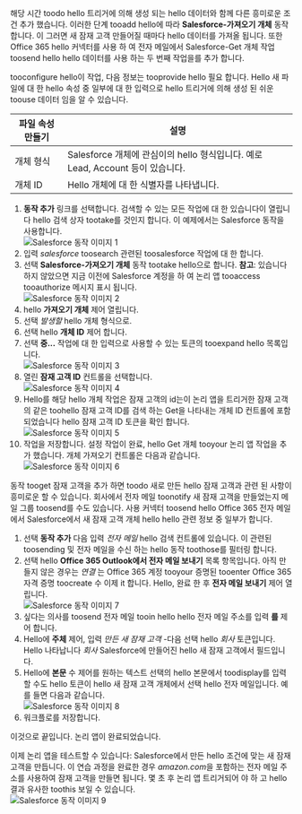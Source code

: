 해당 시간 toodo hello 트리거에 의해 생성 되는 hello 데이터와 함께 다른 흥미로운 조건 추가 했습니다. 이러한 단계 tooadd hello에 따라 **Salesforce-가져오기 개체** 동작 합니다. 이 그러면 새 잠재 고객 만들어질 때마다 hello 데이터를 가져올 됩니다. 또한 Office 365 hello 커넥터를 사용 하 여 전자 메일에서 Salesforce-Get 개체 작업 toosend hello hello 데이터를 사용 하는 두 번째 작업을를 추가 합니다.  

tooconfigure hello이 작업, 다음 정보는 tooprovide hello 필요 합니다. Hello 새 파일에 대 한 hello 속성 중 일부에 대 한 입력으로 hello 트리거에 의해 생성 된 쉬운 toouse 데이터 임을 알 수 있습니다.

| 파일 속성 만들기 | 설명 |
| --- | --- |
| 개체 형식 |Salesforce 개체에 관심이의 hello 형식입니다. 예로 Lead, Account 등이 있습니다. |
| 개체 ID |Hello 개체에 대 한 식별자를 나타냅니다. |

1. **동작 추가** 링크를 선택합니다. 검색할 수 있는 모든 작업에 대 한 있습니다이 열립니다 hello 검색 상자 tootake를 것인지 합니다. 이 예제에서는 Salesforce 동작을 사용합니다.      
   ![Salesforce 동작 이미지 1](./media/connectors-create-api-salesforce/action-1.png)  
2. 입력 *salesforce* toosearch 관련된 toosalesforce 작업에 대 한 합니다.
3. 선택 **Salesforce-가져오기 개체** 동작 tootake hello으로 합니다.   **참고**: 있습니다 하지 않았으면 지금 이전에 Salesforce 계정을 하 여 논리 앱 tooaccess tooauthorize 메시지 표시 됩니다.    
   ![Salesforce 동작 이미지 2](./media/connectors-create-api-salesforce/action-2.png)    
4. hello **가져오기 개체** 제어 열립니다.  
5. 선택 *발생할* hello 개체 형식으로.
6. 선택 hello **개체 ID** 제어 합니다.
7. 선택 **중...**  작업에 대 한 입력으로 사용할 수 있는 토큰의 tooexpand hello 목록입니다.       
   ![Salesforce 동작 이미지 3](./media/connectors-create-api-salesforce/action-3.png)    
8. 열린 **잠재 고객 ID** 컨트롤을 선택합니다.   
   ![Salesforce 동작 이미지 4](./media/connectors-create-api-salesforce/action-4.png)     
9. Hello를 해당 hello 개체 작업은 잠재 고객의 id는이 논리 앱을 트리거한 잠재 고객의 같은 toohello 잠재 고객 ID를 검색 하는 Get을 나타내는 개체 ID 컨트롤에 포함 되었습니다 hello 잠재 고객 ID 토큰을 확인 합니다.  
   ![Salesforce 동작 이미지 5](./media/connectors-create-api-salesforce/action-5.png)  
10. 작업을 저장합니다. 설정 작업이 완료, hello Get 개체 tooyour 논리 앱 작업을 추가 했습니다. 개체 가져오기 컨트롤은 다음과 같습니다.    
    ![Salesforce 동작 이미지 6](./media/connectors-create-api-salesforce/action-6.png)  

동작 tooget 잠재 고객을 추가 하면 toodo 새로 만든 hello 잠재 고객과 관련 된 사항이 흥미로운 할 수 있습니다. 회사에서 전자 메일 toonotify 새 잠재 고객을 만들었는지 메일 그룹 toosend를 수도 있습니다. 사용 커넥터 toosend hello Office 365 전자 메일에서 Salesforce에서 새 잠재 고객 개체 hello hello 관련 정보 중 일부가 합니다.  

1. 선택 **동작 추가** 다음 입력 *전자 메일* hello 검색 컨트롤에 있습니다. 이 관련된 toosending 및 전자 메일을 수신 하는 hello 동작 toothose를 필터링 합니다.  
2. 선택 hello **Office 365 Outlook에서 전자 메일 보내기** 목록 항목입니다. 아직 만들지 않은 경우는 *연결* 는 Office 365 계정 tooyour 증명된 tooenter Office 365 자격 증명 toocreate 수 이제 it 합니다. Hello, 완료 한 후 **전자 메일 보내기** 제어 열립니다.        
   ![Salesforce 동작 이미지 7](./media/connectors-create-api-salesforce/action-7.png)  
3. 싶다는 의사를 toosend 전자 메일 tooin hello hello 전자 메일 주소를 입력 **를** 제어 합니다.
4. Hello에 **주체** 제어, 입력 *만든 새 잠재 고객* -다음 선택 hello *회사* 토큰입니다. Hello 나타납니다 *회사* Salesforce에 만들어진 hello 새 잠재 고객에서 필드입니다.  
5. Hello에 **본문** 수 제어를 원하는 텍스트 선택의 hello 본문에서 toodisplay를 입력할 수도 hello 토큰이 hello 새 잠재 고객 개체에서 선택 hello 전자 메일입니다. 예를 들면 다음과 같습니다.  
   ![Salesforce 동작 이미지 8](./media/connectors-create-api-salesforce/action-8.png)   
6. 워크플로를 저장합니다.  

이것으로 끝입니다. 논리 앱이 완료되었습니다.  

이제 논리 앱을 테스트할 수 있습니다: Salesforce에서 만든 hello 조건에 맞는 새 잠재 고객을 만듭니다.  이 연습 과정을 완료한 경우 *amazon.com*을 포함하는 전자 메일 주소를 사용하여 잠재 고객을 만들면 됩니다. 몇 초 후 논리 앱 트리거되어 야 하 고 hello 결과 유사한 toothis 보일 수 있습니다.  
![Salesforce 동작 이미지 9](./media/connectors-create-api-salesforce/action-9.png)  

